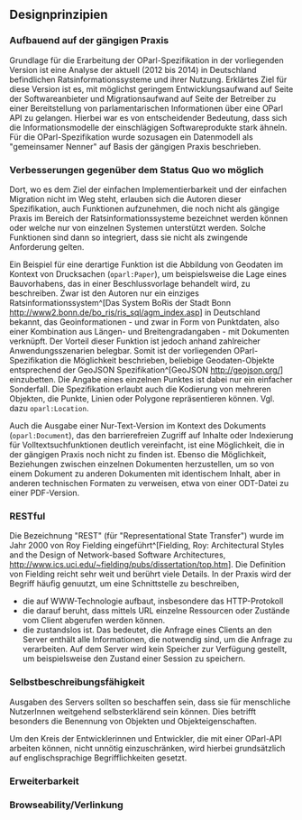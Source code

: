 Designprinzipien
----------------

### Aufbauend auf der gängigen Praxis

Grundlage für die Erarbeitung der OParl-Spezifikation in der vorliegenden Version
ist eine Analyse der aktuell (2012 bis 2014) in Deutschland befindlichen
Ratsinformationssysteme und ihrer Nutzung. Erklärtes Ziel für diese Version ist es,
mit möglichst geringem Entwicklungsaufwand auf Seite der Softwareanbieter und 
Migrationsaufwand auf Seite der Betreiber zu einer Bereitstellung von parlamentarischen 
Informationen über eine OParl API zu gelangen. Hierbei war es von entscheidender 
Bedeutung, dass sich die Informationsmodelle der einschlägigen Softwareprodukte stark
ähneln. Für die OParl-Spezifikation wurde sozusagen ein Datenmodell als "gemeinsamer Nenner"
auf Basis der gängigen Praxis beschrieben.

### Verbesserungen gegenüber dem Status Quo wo möglich

Dort, wo es dem Ziel der einfachen Implementierbarkeit und der einfachen Migration
nicht im Weg steht, erlauben sich die Autoren dieser Spezifikation, auch Funktionen
aufzunehmen, die noch nicht als gängige Praxis im Bereich der Ratsinformationssysteme
bezeichnet werden können oder welche nur von einzelnen Systemen unterstützt werden.
Solche Funktionen sind dann so integriert, dass sie nicht als zwingende Anforderung
gelten.

Ein Beispiel für eine derartige Funktion ist die Abbildung von Geodaten im Kontext von
Drucksachen (`oparl:Paper`), um beispielsweise die Lage eines Bauvorhabens, das in
einer Beschlussvorlage behandelt wird, zu beschreiben. Zwar ist den Autoren nur ein
einziges Ratsinformationssystem^[Das System BoRis der Stadt Bonn
<http://www2.bonn.de/bo_ris/ris_sql/agm_index.asp>] in Deutschland bekannt, das 
Geoinformationen - und zwar in Form von Punktdaten, also einer Kombination aus 
Längen- und Breitengradangaben - mit Dokumenten verknüpft. Der Vorteil dieser
Funktion ist jedoch anhand zahlreicher Anwendungsszenarien belegbar. Somit ist der
vorliegenden OParl-Spezifikation die Möglichkeit beschrieben, beliebige Geodaten-Objekte
entsprechend der GeoJSON Spezifikation^[GeoJSON <http://geojson.org/>] einzubetten.
Die Angabe eines einzelnen Punktes ist dabei nur ein einfacher Sonderfall. Die
Spezifikation erlaubt auch die Kodierung von mehreren Objekten, die Punkte, Linien
oder Polygone repräsentieren können. Vgl. dazu `oparl:Location`.

Auch die Ausgabe einer Nur-Text-Version im Kontext des Dokuments (`oparl:Document`),
das den barrierefreien Zugriff auf Inhalte oder Indexierung für Volltextsuchfunktionen
deutlich vereinfacht, ist eine Möglichkeit, die in der gängigen Praxis noch nicht zu
finden ist. Ebenso die Möglichkeit, Beziehungen zwischen einzelnen Dokumenten
herzustellen, um so von einem Dokument zu anderen Dokumenten mit identischem Inhalt,
aber in anderen technischen Formaten zu verweisen, etwa von einer ODT-Datei zu einer
PDF-Version.

### RESTful

Die Bezeichnung "REST" (für "Representational State Transfer") wurde im Jahr 2000 von
Roy Fielding eingeführt^[Fielding, Roy: Architectural Styles and
the Design of Network-based Software Architectures,
<http://www.ics.uci.edu/~fielding/pubs/dissertation/top.htm>]. Die Definition
von Fielding reicht sehr weit und berührt viele Details. In der Praxis wird der Begriff
häufig genuutzt, um eine Schnittstelle zu beschreiben,

* die auf WWW-Technologie aufbaut, insbesondere das HTTP-Protokoll
* die darauf beruht, dass mittels URL einzelne Ressourcen oder Zustände vom
  Client abgerufen werden können.
* die zustandslos ist. Das bedeutet, die Anfrage eines Clients an den Server enthält
  alle Informationen, die notwendig sind, um die Anfrage zu verarbeiten. Auf dem Server
  wird kein Speicher zur Verfügung gestellt, um beispielsweise den Zustand einer Session
  zu speichern.

### Selbstbeschreibungsfähigkeit

Ausgaben des Servers sollten so beschaffen sein, dass sie für menschliche NutzerInnen
weitgehend selbsterklärend sein können. Dies betrifft besonders die Benennung von
Objekten und Objekteigenschaften.

Um den Kreis der Entwicklerinnen und Entwickler, die mit einer OParl-API arbeiten
können, nicht unnötig einzuschränken, wird hierbei grundsätzlich auf englischsprachige
Begrifflichkeiten gesetzt.

### Erweiterbarkeit

### Browseability/Verlinkung
